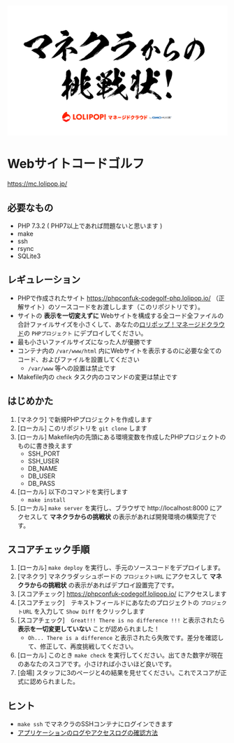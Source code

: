 ![img](mc.png)

# Webサイトコードゴルフ

https://mc.lolipop.jp/

## 必要なもの

- PHP 7.3.2 ( PHP7以上であれば問題ないと思います )
- make
- ssh
- rsync
- SQLite3

## レギュレーション

- PHPで作成されたサイト https://phpconfuk-codegolf-php.lolipop.io/ （正解サイト）のソースコードをお渡しします（このリポジトリです）。
- サイトの **表示を一切変えずに** Webサイトを構成する全コード全ファイルの合計ファイルサイズを小さくして、あなたの[ロリポップ！マネージドクラウド](https://mc.lolipop.jp/)の `PHPプロジェクト` にデプロイしてください。
- 最も小さいファイルサイズになった人が優勝です
- コンテナ内の `/var/www/html` 内にWebサイトを表示するのに必要な全てのコード、およびファイルを設置してください
    - `/var/www` 等への設置は禁止です
- Makefile内の `check` タスク内のコマンドの変更は禁止です

## はじめかた

1. [マネクラ] で新規PHPプロジェクトを作成します
1. [ローカル] このリポジトリを `git clone` します
2. [ローカル] Makefile内の先頭にある環境変数を作成したPHPプロジェクトのものに書き換えます
    - SSH_PORT
    - SSH_USER
    - DB_NAME
    - DB_USER
    - DB_PASS
3. [ローカル] 以下のコマンドを実行します
    - `make install`
4. [ローカル] `make server` を実行し、ブラウザで http://localhost:8000 にアクセスして **マネクラからの挑戦状** の表示があれば開発環境の構築完了です。

## スコアチェック手順

1. [ローカル] `make deploy` を実行し、手元のソースコードをデプロイします。
2. [マネクラ] マネクラダッシュボードの `プロジェクトURL` にアクセスして **マネクラからの挑戦状** の表示があればデプロイ設置完了です。
3. [スコアチェック] https://phpconfuk-codegolf.lolipop.io/ にアクセスします
4. [スコアチェック]　テキストフィールドにあなたのプロジェクトの `プロジェクトURL` を入力して `Show Diff` をクリックします
5. [スコアチェック]　`Great!!! There is no difference !!!` と表示されたら **表示を一切変更していない** ことが認められました！
    - `Oh... There is a difference` と表示されたら失敗です。差分を確認して、修正して、再度挑戦してください。
6. [ローカル] このとき `make check` を実行してください。出てきた数字が現在のあなたのスコアです。小さければ小さいほど良いです。
7. [会場] スタッフに3のページと4の結果を見せてください。これでスコアが正式に認められました。

## ヒント

- `make ssh` でマネクラのSSHコンテナにログインできます
- [アプリケーションのログやアクセスログの確認方法](https://mclolipop.zendesk.com/hc/ja/articles/360022532394-%E3%82%A2%E3%83%97%E3%83%AA%E3%82%B1%E3%83%BC%E3%82%B7%E3%83%A7%E3%83%B3%E3%81%AE%E3%83%AD%E3%82%B0%E3%82%84%E3%82%A2%E3%82%AF%E3%82%BB%E3%82%B9%E3%83%AD%E3%82%B0%E3%81%AE%E7%A2%BA%E8%AA%8D%E6%96%B9%E6%B3%95)
